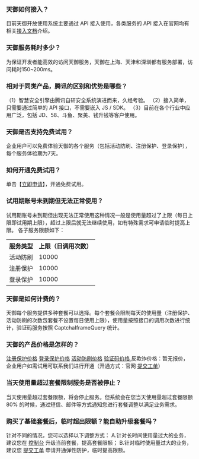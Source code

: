 ### 天御如何接入？
目前天御开放使用系统主要通过 API 接入使用，各类服务的 API 接入在官网均有相关[接入文档](https://cloud.tencent.com/document/api/295/1774)介绍。
### 天御服务耗时多少？
为保证开发者能高效的访问天御服务，天御在上海、天津和深圳都有服务部署，访问耗时150~200ms。

### 相对于同类产品，腾讯的区别和优势是哪些？
（1）智慧安全引擎由腾讯自研安全系统演进而来，久经考验。
（2）接入简单，只需要通过简单的 API 接口，不需要嵌入 JS / SDK。
（3）目前在各个行业中应用广泛，包括 JD、58、斗鱼、聚美、钱升钱等客户使用。
### 天御是否支持免费试用？
 企业用户可以免费体验天御的各个服务（包括活动防刷、注册保护、登录保护），每个服务体验期为7天。
### 如何开通免费试用？
单击【[立即申请](https://cloud.tencent.com/apply/p/w0c306khmvp)】，开通免费试用。
### 试用期账号未到期但无法正常使用？
试用期账号未到期但出现无法正常使用这种情况一般是使用量超过了上限（每日上限即试用期上限），超过上限后就无法继续使用，如有特殊需求可申请临时提高上限。
各子服务限额如下：
<table class="t">
<th><b>服务类型</b>
</th><th> <b>上限（日调用次数）</b>
</th>
<tr>
<td> 活动防刷
</td><td> 10000
</td></tr>
<tr>
<td> 注册保护
</td><td> 10000
</td></tr>
<tr>
<td> 登录保护
</td><td> 10000
</td></tr>
</table>

### 天御是如何计费的？
天御每个服务提供多种套餐可以选择。每个套餐会限制每天的使用量（注册保护、活动防刷的次数包套餐不设置每日使用上限），使用量按照接口的调用次数进行统计，验证码服务按照 CaptchaIframeQuery 统计。
### 天御的产品价格是怎样的？
[注册保护价格](https://cloud.tencent.com/doc/product/295/6593)
[登录保护价格](https://cloud.tencent.com/doc/product/295/6610)
[活动防刷价格](https://cloud.tencent.com/doc/product/295/6598)
[验证码价格  ](https://cloud.tencent.com/doc/product/295/6621)
反欺诈价格：暂无报价，企业用户如需试用可联系我们进行开通（开通方式：官网 [提交工单](https://console.cloud.tencent.com/workorder/category/create?level1_id=141&level2_id=151&level1_name=%E5%AE%89%E5%85%A8%E6%9C%8D%E5%8A%A1&level2_name=%E5%A4%A9%E5%BE%A1%E4%B8%9A%E5%8A%A1%E5%AE%89%E5%85%A8%E9%98%B2%E6%8A%A4%20BSP)）
### 当天使用量超过套餐限制服务是否被停止？
当天使用量超过套餐限额，将会停止服务。但系统会在您当天使用量超过套餐限额 80% 的时候，通过短信、邮件等方式通知您进行套餐调整以满足业务需求。
### 购买了基础套餐后，临时超出限额？能自助升级套餐吗？
针对不同的情况，您可以选择以下调整方式：
A.针对长时间使用量过大的业务，建议您在 [控制台](https://console.cloud.tencent.com/tianyu/overview) 升级当前套餐，提高套餐限额；
B.针对临时使用量过大的业务，建议您 [提交工单](https://console.cloud.tencent.com/workorder/category/create?level1_id=141&level2_id=151&level1_name=%E5%AE%89%E5%85%A8%E6%9C%8D%E5%8A%A1&level2_name=%E5%A4%A9%E5%BE%A1%E4%B8%9A%E5%8A%A1%E5%AE%89%E5%85%A8%E9%98%B2%E6%8A%A4%20BSP) 申请开通弹性防护，临时提高限额。
